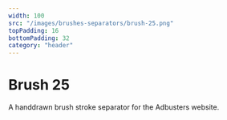 ```yaml
---
width: 100
src: "/images/brushes-separators/brush-25.png"
topPadding: 16
bottomPadding: 32
category: "header"
---
```


# Brush 25

A handdrawn brush stroke separator for the Adbusters website.
